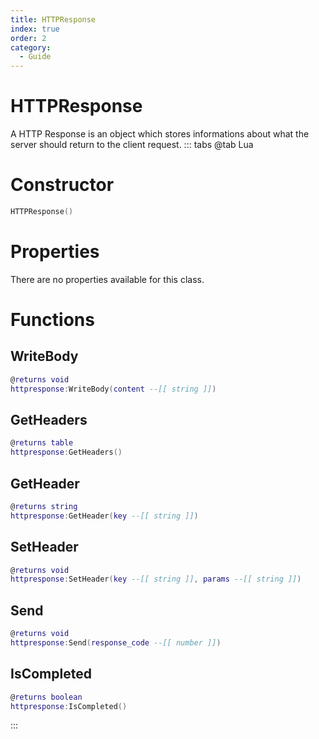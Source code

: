 ```yaml
---
title: HTTPResponse
index: true
order: 2
category:
  - Guide
---
```


# HTTPResponse
A HTTP Response is an object which stores informations about what the server should return to the client request.
::: tabs
@tab Lua
# Constructor
```lua
HTTPResponse()
```
# Properties
There are no properties available for this class.
# Functions
## WriteBody
```lua
@returns void
httpresponse:WriteBody(content --[[ string ]])
```
## GetHeaders
```lua
@returns table
httpresponse:GetHeaders()
```
## GetHeader
```lua
@returns string
httpresponse:GetHeader(key --[[ string ]])
```
## SetHeader
```lua
@returns void
httpresponse:SetHeader(key --[[ string ]], params --[[ string ]])
```
## Send
```lua
@returns void
httpresponse:Send(response_code --[[ number ]])
```
## IsCompleted
```lua
@returns boolean
httpresponse:IsCompleted()
```

:::